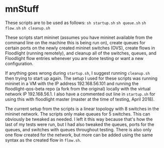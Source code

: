 # mnStuff

These scripts are to be used as follows:
`sh startup.sh`
`sh queue.sh`
`sh flow.sh`
`sh cleanup.sh`

These scripts start mininet (assumes you have mininet available from the command line on the machine this is being run on), create queues for certain ports on the newly created mininet switches (OVS), create flows in Floodlight (running remotely), and cleanup all of the switches, queues, and Floodlight flow entries whenever you are done testing or want a new configuration.

If anything goes wrong during `startup.sh`, I suggest running `cleanup.sh` then trying to start up again. The setup I used for these scripts was running mininet in a VM with the IP address 192.168.56.101 and running the floodlight-qos-beta repo (a fork from the original) locally with the virtual network IP 192.168.56.1. I also have a commented out line in `startup.sh` for using this with floodlight master (master at the time of testing, April 2018).

The current setup from the scripts is a linear topology with 8 switches in the mininet network. The scripts only make queues for 5 switches. This can obviously be tweaked as needed. I left it this way because that's how the last of my tests were run, but I had also tweaked the queues, ports for the queues, and switches with queues throughout testing. There is also only one flow created for the network, but more can be added using the same syntax as the created flow in `flow.sh`.
